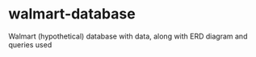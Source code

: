 # walmart-database
Walmart (hypothetical) database with data, along with ERD diagram and queries used
